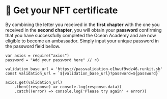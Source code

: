 # 🍷 Get your NFT certificate

By combining the letter you received in the **first chapter** with the one you received in the **second chapter**, you will obtain your **password** confirming that you have successfully completed the Ocean Academy and are now eligible to become an ambassador. Simply input your unique password in the password field bellow.

```runkit  nodeVersion="18.x.x"
var axios = require("axios")
password = "Add your password here" // r8

validation_base_url = 'https://passvalidation-e1hwuf9vdz46.runkit.sh'
const validation_url = `${validation_base_url}?password=${password}`

axios.get(validation_url)
    .then((response) => console.log(response.data))
    .catch((error) => console.log('Please try again' + error))

```
